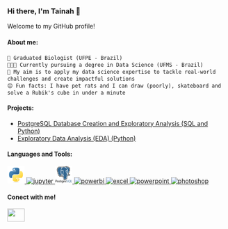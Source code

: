 ### Hi there, I'm Tainah 👋

Welcome to my GitHub profile! 

#### About me:
```texto
🧬 Graduated Biologist (UFPE - Brazil)
👩🏻‍💻 Currently pursuing a degree in Data Science (UFMS - Brazil)
🎯 My aim is to apply my data science expertise to tackle real-world challenges and create impactful solutions
😊 Fun facts: I have pet rats and I can draw (poorly), skateboard and solve a Rubik's cube in under a minute
```

#### Projects:
- [PostgreSQL Database Creation and Exploratory Analysis (SQL and Python)](https://github.com/tainahguerras/SQL-ADA-Santander)
- [Exploratory Data Analysis (EDA) (Python)](https://github.com/tainahguerras/AnaliseExploratoria-ADA-Santander)

#### Languages and Tools:
<a href="https://www.python.org" target="_blank" rel="noreferrer"> <img src="https://raw.githubusercontent.com/devicons/devicon/master/icons/python/python-original.svg" alt="python" width="40" height="40"/> </a>
<a href="https://jupyter.org/" target="_blank" rel="noreferrer"> <img src="https://cdn.jsdelivr.net/gh/devicons/devicon/icons/jupyter/jupyter-original-wordmark.svg" alt="jupyter" width="40" height="40"/> </a>
<a href="https://www.postgresql.org" target="_blank" rel="noreferrer"> <img src="https://raw.githubusercontent.com/devicons/devicon/master/icons/postgresql/postgresql-original-wordmark.svg" alt="postgresql" width="40" height="40"/> </a>
<a href="https://powerbi.microsoft.com/" target="_blank" rel="noreferrer"> <img src="https://upload.wikimedia.org/wikipedia/commons/thumb/c/cf/New_Power_BI_Logo.svg/630px-New_Power_BI_Logo.svg.png" alt="powerbi" width="40" height="40"/>
<a href="https://www.microsoft.com/pt-br/microsoft-365/excel" target="_blank" rel="noreferrer"> <img src="https://seeklogo.com/images/E/excel-logo-974BFF9CB9-seeklogo.com.png" alt="excel" width="40" height="40"/> 
<a href="https://www.microsoft.com/pt-br/microsoft-365/powerpoint" target="_blank" rel="noreferrer"> <img src="https://seeklogo.com/images/M/microsoft-powerpoint-2013-logo-52B688AEC4-seeklogo.com.png" alt="powerpoint" width="40" height="40"/> </a> 
<a href="https://www.photoshop.com/en" target="_blank" rel="noreferrer"> <img src="https://seeklogo.com/images/A/adobe-photoshop-logo-7B88D7B5AA-seeklogo.com.png" alt="photoshop" width="40" height="40"/> </a> 

#### Conect with me!
<a href="https://www.linkedin.com/in/tainahguerra" target="_blank"><img src="https://raw.githubusercontent.com/rahuldkjain/github-profile-readme-generator/master/src/images/icons/Social/linked-in-alt.svg" height="30" width="40"></a>


